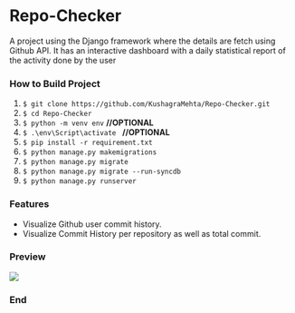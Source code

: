 # Repo-Checker
A project using the Django framework where the details are fetch using Github API. It has an interactive dashboard with a daily statistical report of the activity done by the user

### How to Build Project

1. `$ git clone https://github.com/KushagraMehta/Repo-Checker.git`
2. `$ cd Repo-Checker`
3. `$ python -m venv env` **//OPTIONAL**
4. `$ .\env\Script\activate ` **//OPTIONAL**
5. `$ pip install -r requirement.txt`
6. `$ python manage.py makemigrations`
7. `$ python manage.py migrate`
8. `$ python manage.py migrate --run-syncdb`
9. `$ python manage.py runserver`

### Features

- Visualize Github user commit history.
- Visualize Commit History per repository as well as total commit.

### Preview

![](https://i.ibb.co/Fgd8N9T/Annotation-2019-06-26-225447.jpg)

### End
